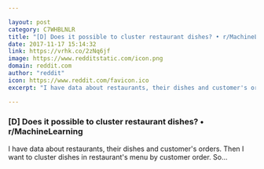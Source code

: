 ```yaml
---

layout: post
category: C7WHBLNLR
title: "[D] Does it possible to cluster restaurant dishes? • r/MachineLearning"
date: 2017-11-17 15:14:32
link: https://vrhk.co/2zNq6jf
image: https://www.redditstatic.com/icon.png
domain: reddit.com
author: "reddit"
icon: https://www.reddit.com/favicon.ico
excerpt: "I have data about restaurants, their dishes and customer's orders. Then I want to cluster dishes in restaurant's menu by customer order. So..."

---
```


### [D] Does it possible to cluster restaurant dishes? • r/MachineLearning

I have data about restaurants, their dishes and customer's orders. Then I want to cluster dishes in restaurant's menu by customer order. So...